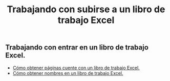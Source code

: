 ﻿---
title: Trabajando con subirse a un libro de trabajo Excel
second_title: Aspose.Cells Cloud Documen
linktitle: ge
type: docs
url: /es/workbook/get/
keywords: Working with getting on an Excel workbook
description: Aspose.Cells Cloud REST API admite trabajar con un libro de trabajo Excel. SDK admite tipos de lenguajes de desarrollo. Incluyen Android, C#, Go, Java, NodeJS, Perl, PHP, Python, Ruby y Swift
weight: 100
---
## Trabajando con entrar en un libro de trabajo Excel.

- [Cómo obtener páginas cuente con un libro de trabajo Excel.](/cells/es/workbook/get/page-count/)
- [Cómo obtener nombres en un libro de trabajo Excel.](/cells/es/workbook/get/names/)
